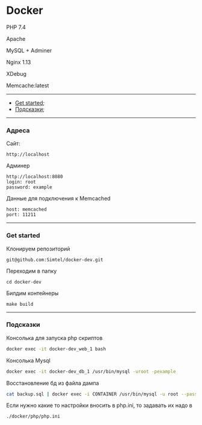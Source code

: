 # Docker 

PHP 7.4

Apache 

MySQL + Adminer

Nginx 1.13

XDebug

Memcache:latest

---

 + [Get started](#getstarted);
 + [Подсказки](#helpers);
---
### Адреса

Сайт:
```
http://localhost
```

Админер
```
http://localhost:8080
login: root
password: example
```

Данные для подключения к Memcached
```
host: memcached
port: 11211
```
---
### <a name="getstarted"></a> Get started

Клонируем репозиторий
```console
git@github.com:Simtel/docker-dev.git
```
Переходим в папку
```console
cd docker-dev
``` 

Билдим контейнеры
```console
make build
```
---
### <a name="helpers"></a> Подсказки
Консолька для запуска php скриптов

```sh
docker exec -it docker-dev_web_1 bash
```

Консолька Mysql
```sh
docker exec -it docker-dev_db_1 /usr/bin/mysql -uroot -pexample
```

Восстановление бд из файла дампа
```sh
cat backup.sql | docker exec -i CONTAINER /usr/bin/mysql -u root --password=example DATABASE
```

Если нужно какие то настройки вносить в php.ini, то задавать их надо в 

```console
./docker/php/php.ini
```

